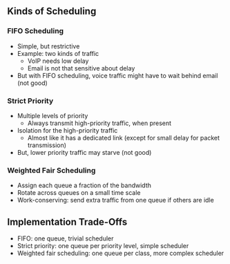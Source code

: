 ## Kinds of Scheduling
### FIFO Scheduling

- Simple, but restrictive
- Example: two kinds of traffic
	- VoIP needs low delay
	- Email is not that sensitive about delay
- But with FIFO scheduling, voice traffic might have to wait behind email (not good)

### Strict Priority

- Multiple levels of priority
	- Always transmit high-priority traffic, when present
- Isolation for the high-priority traffic
	- Almost like it has a dedicated link (except for small delay for packet transmission)
- But, lower priority traffic may starve (not good)

### Weighted Fair Scheduling

- Assign each queue a fraction of the bandwidth
- Rotate across queues on a small time scale
- Work-conserving: send extra traffic from one queue if others are idle

## Implementation Trade-Offs

- FIFO: one queue, trivial scheduler
- Strict priority: one queue per priority level, simple scheduler
- Weighted fair scheduling: one queue per class, more complex scheduler
